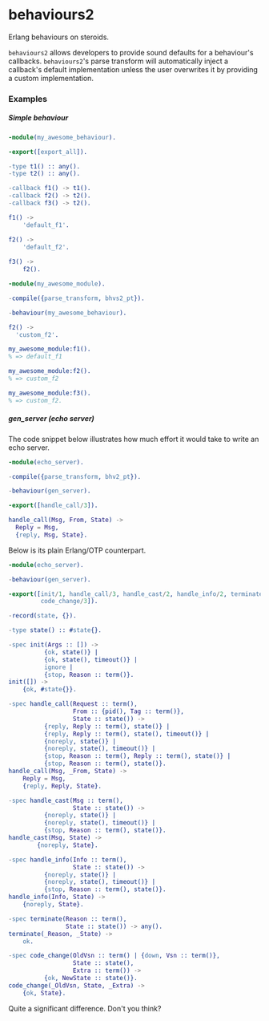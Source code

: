 behaviours2
===========

Erlang behaviours on steroids.


`behaviours2` allows developers to provide sound defaults for a behaviour's
callbacks. `behaviours2`'s parse transform will automatically inject a
callback's default implementation unless the user overwrites it by providing
a custom implementation.

### Examples

##### Simple behaviour

```erlang
-module(my_awesome_behaviour).

-export([export_all]).

-type t1() :: any().
-type t2() :: any().

-callback f1() -> t1().
-callback f2() -> t2().
-callback f3() -> t2().

f1() ->
    'default_f1'.

f2() ->
    'default_f2'.
    
f3() ->
    f2().
```

```erlang
-module(my_awesome_module).

-compile({parse_transform, bhvs2_pt}).

-behaviour(my_awesome_behaviour).

f2() ->
  'custom_f2'.

```

```erlang
my_awesome_module:f1().
% => default_f1

my_awesome_module:f2().
% => custom_f2

my_awesome_module:f3().
% => custom_f2.
```

##### gen_server (echo server)

The code snippet below illustrates how much effort it would take to
write an echo server.

```erlang
-module(echo_server).

-compile({parse_transform, bhv2_pt}).

-behaviour(gen_server).

-export([handle_call/3]).

handle_call(Msg, From, State) ->
  Reply = Msg,
  {reply, Msg, State}.

```

Below is its plain Erlang/OTP counterpart.

```erlang
-module(echo_server).

-behaviour(gen_server).

-export([init/1, handle_call/3, handle_cast/2, handle_info/2, terminate/2,
         code_change/3]).

-record(state, {}).

-type state() :: #state{}.

-spec init(Args :: []) ->
          {ok, state()} |
          {ok, state(), timeout()} |
          ignore |
          {stop, Reason :: term()}.
init([]) ->
    {ok, #state{}}.

-spec handle_call(Request :: term(),
                  From :: {pid(), Tag :: term()},
                  State :: state()) ->
          {reply, Reply :: term(), state()} |
          {reply, Reply :: term(), state(), timeout()} |
          {noreply, state()} |
          {noreply, state(), timeout()} |
          {stop, Reason :: term(), Reply :: term(), state()} |
          {stop, Reason :: term(), state()}.
handle_call(Msg, _From, State) ->
    Reply = Msg,
    {reply, Reply, State}.

-spec handle_cast(Msg :: term(),
                  State :: state()) ->
          {noreply, state()} |
          {noreply, state(), timeout()} |
          {stop, Reason :: term(), state()}.
handle_cast(Msg, State) ->
        {noreply, State}.

-spec handle_info(Info :: term(),
                  State :: state()) ->
          {noreply, state()} |
          {noreply, state(), timeout()} |
          {stop, Reason :: term(), state()}.
handle_info(Info, State) ->
    {noreply, State}.

-spec terminate(Reason :: term(),
                State :: state()) -> any().
terminate(_Reason, _State) ->
    ok.

-spec code_change(OldVsn :: term() | {down, Vsn :: term()},
                  State :: state(),
                  Extra :: term()) ->
          {ok, NewState :: state()}.
code_change(_OldVsn, State, _Extra) ->
    {ok, State}.
```

Quite a significant difference. Don't you think?
